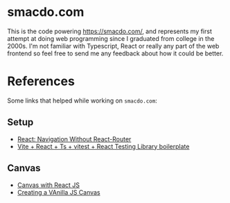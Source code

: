 # smacdo.com

This is the code powering https://smacdo.com/, and represents my first attempt at doing web programming since I
graduated from college in the 2000s. I'm not familiar with Typescript, React or really any part of the web frontend so
feel free to send me any feedback about how it could be better.

# References

Some links that helped while working on `smacdo.com`:

## Setup

- [React: Navigation Without React-Router](https://ncoughlin.com/posts/react-navigation-without-react-router)
- [Vite + React + Ts + vitest + React Testing Library boilerplate](https://www.reddit.com/r/reactjs/comments/1hkf4vf/vite_react_ts_vitest_react_testing_library/)

## Canvas

- [Canvas with React JS](https://medium.com/@pdx.lucasm/canvas-with-react-js-32e133c05258)
- [Creating a VAnilla JS Canvas](https://medium.com/@ruse.marshall/converting-a-vanilla-js-canvas-animation-to-react-78443bad6d7b)